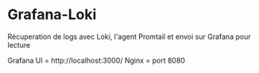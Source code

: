 # Grafana-Loki

Récuperation de logs avec Loki, l'agent Promtail et envoi sur Grafana pour lecture

Grafana UI = http://localhost:3000/ 
Nginx = port 8080


